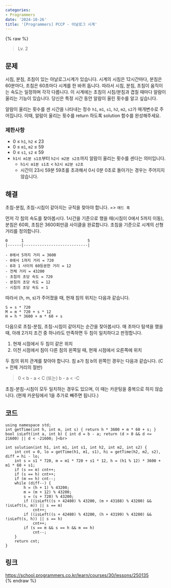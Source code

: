 ```yaml
---
categories:
- Programmers
date: '2024-10-26'
title: '[Programmers] PCCP - 아날로그 시계'
---
```


{% raw %}
> Lv. 2<br>

## 문제
시침, 분침, 초침이 있는 아날로그시계가 있습니다. 시계의 시침은 12시간마다, 분침은 60분마다, 초침은 60초마다 시계를 한 바퀴 돕니다. 따라서 시침, 분침, 초침이 움직이는 속도는 일정하며 각각 다릅니다. 이 시계에는 초침이 시침/분침과 겹칠 때마다 알람이 울리는 기능이 있습니다. 당신은 특정 시간 동안 알람이 울린 횟수를 알고 싶습니다.

알람이 울리는 횟수를 센 시간을 나타내는 정수  `h1`,  `m1`,  `s1`,  `h2`,  `m2`,  `s2`가 매개변수로 주어집니다. 이때, 알람이 울리는 횟수를 return 하도록 solution 함수를 완성해주세요.

### 제한사항
-   0 ≤  `h1`,  `h2`  ≤ 23
-   0 ≤  `m1`,  `m2`  ≤ 59
-   0 ≤  `s1`,  `s2`  ≤ 59
-   `h1시 m1분 s1초`부터  `h2시 m2분 s2초`까지 알람이 울리는 횟수를 센다는 의미입니다.
    -   `h1시 m1분 s1초`  <  `h2시 m2분 s2초`
    -   시간이 23시 59분 59초를 초과해서 0시 0분 0초로 돌아가는 경우는 주어지지 않습니다.

## 해결
초침-분침, 초침-시침이 같아지는 규칙을 찾아야 합니다. => `애드 혹`<br>

먼저 각 침의 속도를 찾아봅시다. 1시간을 기준으로 했을 때(시침이 0에서 5까지 이동), 분침은 60회, 초침은 3600회만큼 사이클을 완료합니다. 초침을 기준으로 시계의 선형 거리를 정의합니다.
```
0      1                            5
|------|----------------------------|

- 0에서 5까지 거리 = 3600
- 0에서 1까지 거리 = 720
- 0과 1 사이의 60등분한 거리 = 12
- 전체 거리 = 43200
- 초침의 초당 속도 = 720
- 분침의 초당 속도 = 12
- 시침의 초당 속도 = 1
```

따라서 (h, m, s)가 주어졌을 때, 현재 침의 위치는 다음과 같습니다.
```
S = s * 720
M = m * 720 + s * 12
H = h * 3600 + m * 60 + s
```

다음으로 초침-분침, 초침-시침이 같아지는 순간을 찾아봅시다. 매 초마다 탐색을 했을 때, 아래 2가지 조건 중 하나라도 만족하면 두 침이 일치하다고 판정합니다.
1. 현재 시점에서 두 침이 같은 위치
2. 이전 시점에서 침이 다른 침의 왼쪽일 때, 현재 시점에서 오른쪽에 위치

두 침의 위치 관계를 찾아야 합니다. 침 a가 침 b의 왼쪽인 경우는 다음과 같습니다. (C = 전체 거리의 절반)
> 0 < b - a < C (또는) b - a < -C<br>

초침-분침-시침이 모두 일치하는 경우도 있으며, 이 때는 카운팅을 중복으로 하지 않습니다. (현재 카운팅에서 1을 추가로 빼주면 됩니다.)

## 코드
```
using namespace std;
int getTime(int h, int m, int s) { return h * 3600 + m * 60 + s; }
bool isLeft(int a, int b) { int d = b - a; return (d > 0 && d <= 21600) || d < -21600; }<br>

int solution(int h1, int m1, int s1, int h2, int m2, int s2) {
    int cnt = 0, lo = getTime(h1, m1, s1), hi = getTime(h2, m2, s2), diff = hi - lo;
    int s = s1 * 720, m = m1 * 720 + s1 * 12, h = (h1 % 12) * 3600 + m1 * 60 + s1;
    if (s == m) cnt++;
    if (s == h) cnt++;
    if (m == h) cnt--;
    while (diff--) {
        h = (h + 1) % 43200;
        m = (m + 12) % 43200;
        s = (s + 720) % 43200;
        if ((isLeft((s + 42480) % 43200, (m + 43188) % 43200) && !isLeft(s, m)) || s == m)
            cnt++;
        if ((isLeft((s + 42480) % 43200, (h + 43199) % 43200) && !isLeft(s, h)) || s == h)
            cnt++;
        if (s == m && s == h && m == h)
            cnt--;
    }
    return cnt;
}
```

## 링크
https://school.programmers.co.kr/learn/courses/30/lessons/250135<br>
{% endraw %}